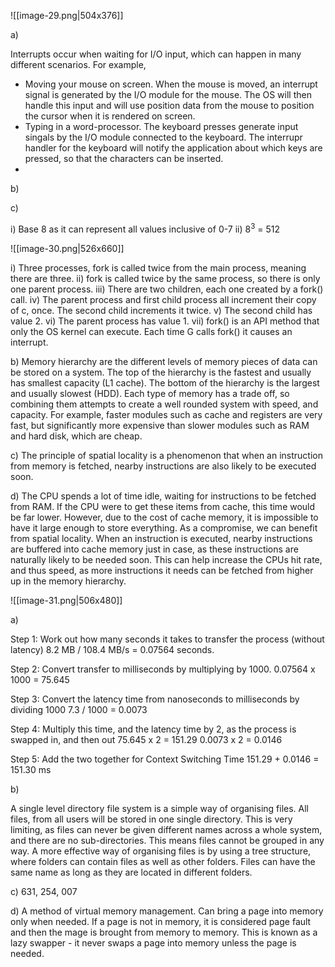 ![[image-29.png|504x376]]

a)

Interrupts occur when waiting for I/O input, which can happen in many different scenarios. For example,

- Moving your mouse on screen. When the mouse is moved, an interrupt signal is generated by the I/O module for the mouse. The OS will then handle this input and will use position data from the mouse to position the cursor when it is rendered on screen. 
- Typing in a word-processor. The keyboard presses generate input singals by the I/O module connected to the keyboard. The interrupr handler for the keyboard will notify the application about which keys are pressed, so that the characters can be inserted. 
- 

b)


c)

i) Base 8 as it can represent all values inclusive of 0-7
ii) 8<sup>3</sup> = 512

![[image-30.png|526x660]]

i) Three processes, fork is called twice from the main process, meaning there are three.
ii) fork is called twice by the same process, so there is only one parent process.
iii) There are two children, each one created by a fork() call. 
iv) The parent process and first child process all increment their copy of c, once. The second child increments it twice. 
v) The second child has value 2. 
vi) The parent process has value 1. 
vii) fork() is an API method that only the OS kernel can execute. Each time G calls fork() it causes an interrupt. 

b) Memory hierarchy are the different levels of memory pieces of data can be stored on a system. The top of the hierarchy is the fastest and usually has smallest capacity (L1 cache). The bottom of the hierarchy is the largest and usually slowest (HDD). Each type of memory has a trade off, so combining them attempts to create a well rounded system with speed, and capacity. For example, faster modules such as cache and registers are very fast, but significantly more expensive than slower modules such as RAM and hard disk, which are cheap. 

c) The principle of spatial locality is a phenomenon that when an instruction from memory is fetched, nearby instructions are also likely to be executed soon. 

d) The CPU spends a lot of time idle, waiting for instructions to be fetched from RAM. If the CPU were to get these items from cache, this time would be far lower. However, due to the cost of cache memory, it is impossible to have it large enough to store everything. As a compromise, we can benefit from spatial locality. When an instruction is executed, nearby instructions are buffered into cache memory just in case, as these instructions are naturally likely to be needed soon. This can help increase the CPUs hit rate, and thus speed, as more instructions it needs can be fetched from higher up in the memory hierarchy. 

![[image-31.png|506x480]]

a)

Step 1: Work out how many seconds it takes to transfer the process (without latency)
8.2 MB / 108.4 MB/s = 0.07564 seconds. 

Step 2: Convert transfer to milliseconds by multiplying by 1000.
0.07564 x 1000 = 75.645

Step 3: Convert the latency time from nanoseconds to milliseconds by dividing 1000
7.3 / 1000 = 0.0073

Step 4: Multiply this time, and the latency time by 2, as the process is swapped in, and then out
75.645 x 2 = 151.29
0.0073 x 2 = 0.0146

Step 5: Add the two together for Context Switching Time
151.29 + 0.0146 = 151.30 ms

b)

A single level directory file system is a simple way of organising files. All files, from all users will be stored in one single directory. This is very limiting, as files can never be given different names across a whole system, and there are no sub-directories. This means files cannot be grouped in any way. A more effective way of organising files is by using a tree structure, where folders can contain files as well as other folders. Files can have the same name as long as they are located in different folders. 

c) 631, 254, 007

d) A method of virtual memory management. Can bring a page into memory only when needed. If a page is not in memory, it is considered page fault and then the mage is brought from memory to memory. This is known as a lazy swapper - it never swaps a page into memory unless the page is needed. 

